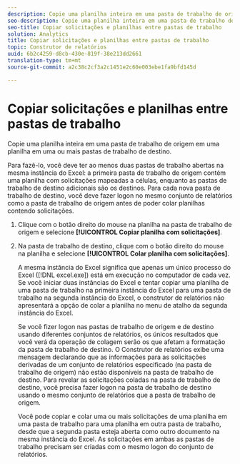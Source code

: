 ```yaml
---
description: Copie uma planilha inteira em uma pasta de trabalho de origem em uma planilha em uma ou mais pastas de trabalho de destino.
seo-description: Copie uma planilha inteira em uma pasta de trabalho de origem em uma planilha em uma ou mais pastas de trabalho de destino.
seo-title: Copiar solicitações e planilhas entre pastas de trabalho
solution: Analytics
title: Copiar solicitações e planilhas entre pastas de trabalho
topic: Construtor de relatórios
uuid: 6b2c4259-d8cb-430e-819f-38e213dd2661
translation-type: tm+mt
source-git-commit: a2c38c2cf3a2c1451e2c60e003ebe1fa9bfd145d

---
```



# Copiar solicitações e planilhas entre pastas de trabalho

Copie uma planilha inteira em uma pasta de trabalho de origem em uma planilha em uma ou mais pastas de trabalho de destino.

Para fazê-lo, você deve ter ao menos duas pastas de trabalho abertas na mesma instância do Excel: a primeira pasta de trabalho de origem contém uma planilha com solicitações mapeadas a células, enquanto as pastas de trabalho de destino adicionais são os destinos. Para cada nova pasta de trabalho de destino, você deve  fazer logon no mesmo conjunto de relatórios como a pasta de trabalho de origem antes de poder colar planilhas contendo solicitações.
1. Clique com o botão direito do mouse na planilha na pasta de trabalho de origem e selecione **[!UICONTROL Copiar planilha com solicitações]**.
1. Na pasta de trabalho de destino, clique com o botão direito do mouse na planilha e selecione **[!UICONTROL Colar planilha com solicitações]**.

   A mesma instância do Excel significa que apenas um único processo do Excel ([!DNL excel.exe]) está em execução no computador de cada vez. Se você iniciar duas instâncias do Excel e tentar copiar uma planilha de uma pasta de trabalho na primeira instância do Excel para uma pasta de trabalho na segunda instância do Excel, o construtor de relatórios não apresentará a opção de colar a planilha no menu de atalho da segunda instância do Excel.

   Se você fizer logon nas pastas de trabalho de origem e de destino usando diferentes conjuntos de relatórios, os únicos resultados que você verá da operação de colagem serão os que afetam a formatação da pasta de trabalho de destino. O Construtor de relatórios exibe uma mensagem declarando que as informações para as solicitações derivadas de um conjunto de relatórios especificado (na pasta de trabalho de origem) não estão disponíveis na pasta de trabalho de destino. Para revelar as solicitações coladas na pasta de trabalho de destino, você precisa fazer logon na pasta de trabalho de destino usando o mesmo conjunto de relatórios que a pasta de trabalho de origem.

   Você pode copiar e colar uma ou mais solicitações de uma planilha em uma pasta de trabalho para uma planilha em outra pasta de trabalho, desde que a segunda pasta esteja aberta como outro documento na mesma instância do Excel. As solicitações em ambas as pastas de trabalho precisam ser criadas com o mesmo logon do conjunto de relatórios.
